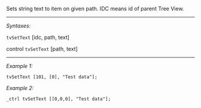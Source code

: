 Sets string text to item on given path. IDC means id of parent Tree View.


---
*Syntaxes:*

`tvSetText` [idc, path, text]

control `tvSetText` [path, text]

---
*Example 1:*

```sqf
tvSetText [101, [0], "Test data"];
```

*Example 2:*

```sqf
_ctrl tvSetText [[0,0,0], "Test data"];
```
